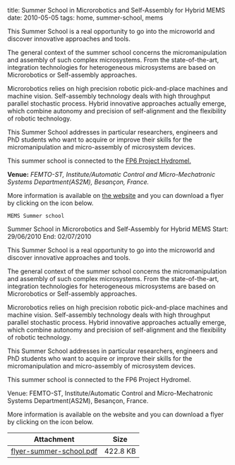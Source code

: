 title: Summer School in Microrobotics and Self-Assembly for Hybrid MEMS
date: 2010-05-05 
tags: home, summer-school, mems


This Summer School is a real opportunity to go into the microworld and discover innovative approaches and tools.
<!--break-->
The general context of the summer school concerns the micromanipulation and assembly of such complex microsystems. From the state-of-the-art, integration technologies for heterogeneous microsystems are based on Microrobotics or Self-assembly approaches.  
  
Microrobotics relies on high precision robotic pick-and-place machines and machine vision. Self-assembly technology deals with high throughput parallel stochastic process. Hybrid innovative approaches actually emerge, which combine autonomy and precision of self-alignment and the flexibility of robotic technology.  
  
This Summer School addresses in particular researchers, engineers and PhD students who want to acquire or improve their skills for the micromanipulation and micro-assembly of microsystem devices.

This summer school is connected to the [FP6 Project Hydromel.](http://www.hydromel-project.eu/)


**Venue:**   *FEMTO-ST, Institute/Automatic Control and Micro-Mechatronic Systems Department(AS2M), Besançon, France.*  

  
More information is available on [the website](http://www.femto-st.fr/microassembly) and you can download a flyer by clicking on the icon below.



    MEMS Summer school 

Summer School in Microrobotics and Self-Assembly for Hybrid MEMS
Start: 29/06/2010
End: 02/07/2010

This Summer School is a real opportunity to go into the microworld and discover innovative approaches and tools.

The general context of the summer school concerns the micromanipulation and assembly of such complex microsystems. From the state-of-the-art, integration technologies for heterogeneous microsystems are based on Microrobotics or Self-assembly approaches.

Microrobotics relies on high precision robotic pick-and-place machines and machine vision. Self-assembly technology deals with high throughput parallel stochastic process. Hybrid innovative approaches actually emerge, which combine autonomy and precision of self-alignment and the flexibility of robotic technology.

This Summer School addresses in particular researchers, engineers and PhD students who want to acquire or improve their skills for the micromanipulation and micro-assembly of microsystem devices.

This summer school is connected to the FP6 Project Hydromel.

Venue: FEMTO-ST, Institute/Automatic Control and Micro-Mechatronic Systems Department(AS2M), Besançon, France.

More information is available on the website and you can download a flyer by clicking on the icon below.

| Attachment | Size |
|---|---|
|<a href="/4m-association/files/flyer-summer-school.pdf">flyer-summer-school.pdf</a> | 422.8 KB |

